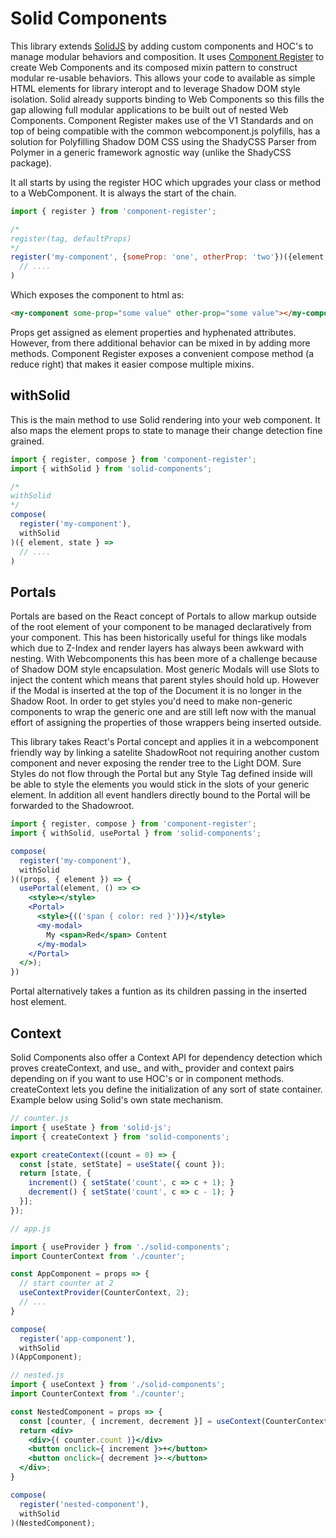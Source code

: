 # Solid Components

This library extends [SolidJS](https://github.com/ryansolid/solid) by adding custom components and HOC's to manage modular behaviors and composition. It uses [Component Register](https://github.com/ryansolid/component-register) to create Web Components and its composed mixin pattern to construct modular re-usable behaviors. This allows your code to available as simple HTML elements for library interopt and to leverage Shadow DOM style isolation. Solid already supports binding to Web Components so this fills the gap allowing full modular applications to be built out of nested Web Components. Component Register makes use of the V1 Standards and on top of being compatible with the common webcomponent.js polyfills, has a solution for Polyfilling Shadow DOM CSS using the ShadyCSS Parser from Polymer in a generic framework agnostic way (unlike the ShadyCSS package).

It all starts by using the register HOC which upgrades your class or method to a WebComponent. It is always the start of the chain.

```jsx
import { register } from 'component-register';

/*
register(tag, defaultProps)
*/
register('my-component', {someProp: 'one', otherProp: 'two'})({element, props} =>
  // ....
)
```
Which exposes the component to html as:
```html
<my-component some-prop="some value" other-prop="some value"></my-component>
```
Props get assigned as element properties and hyphenated attributes. However, from there additional behavior can be mixed in by adding more methods. Component Register exposes a convenient compose method (a reduce right) that makes it easier compose multiple mixins.

## withSolid

This is the main method to use Solid rendering into your web component. It also maps the element props to state to manage their change detection fine grained.

```jsx
import { register, compose } from 'component-register';
import { withSolid } from 'solid-components';

/*
withSolid
*/
compose(
  register('my-component'),
  withSolid
)({ element, state } =>
  // ....
)
```

## Portals

Portals are based on the React concept of Portals to allow markup outside of the root element of your component to be managed declaratively from your component. This has been historically useful for things like modals which due to Z-Index and render layers has always been awkward with nesting. With Webcomponents this has been more of a challenge because of Shadow DOM style encapsulation. Most generic Modals will use Slots to inject the content which means that parent styles should hold up. However if the Modal is inserted at the top of the Document it is no longer in the Shadow Root. In order to get styles you'd need to make non-generic components to wrap the generic one and are still left now with the manual effort of assigning the properties of those wrappers being inserted outside.

This library takes React's Portal concept and applies it in a webcomponent friendly way by linking a satelite ShadowRoot not requiring another custom component and never exposing the render tree to the Light DOM. Sure Styles do not flow through the Portal but any Style Tag defined inside will be able to style the elements you would stick in the slots of your generic element. In addition all event handlers directly bound to the Portal will be forwarded to the Shadowroot.

```jsx
import { register, compose } from 'component-register';
import { withSolid, usePortal } from 'solid-components';

compose(
  register('my-component'),
  withSolid
)((props, { element }) => {
  usePortal(element, () => <>
    <style></style>
    <Portal>
      <style>{(('span { color: red }'))}</style>
      <my-modal>
        My <span>Red</span> Content
      </my-modal>
    </Portal>
  </>);
})
```
Portal alternatively takes a funtion as its children passing in the inserted host element.

## Context

Solid Components also offer a Context API for dependency detection which proves createContext, and use_ and with_ provider and context pairs depending on if you want to use HOC's or in component methods. createContext lets you define the initialization of any sort of state container. Example below using Solid's own state mechanism.

```jsx
// counter.js
import { useState } from 'solid-js';
import { createContext } from 'solid-components';

export createContext((count = 0) => {
  const [state, setState] = useState({ count });
  return [state, {
    increment() { setState('count', c => c + 1); }
    decrement() { setState('count', c => c - 1); }
  }];
});

// app.js

import { useProvider } from './solid-components';
import CounterContext from './counter';

const AppComponent = props => {
  // start counter at 2
  useContextProvider(CounterContext, 2);
  // ...
}

compose(
  register('app-component'),
  withSolid
)(AppComponent);

// nested.js
import { useContext } from './solid-components';
import CounterContext from './counter';

const NestedComponent = props => {
  const [counter, { increment, decrement }] = useContext(CounterContext);
  return <div>
    <div>{( counter.count )}</div>
    <button onclick={ increment }>+</button>
    <button onclick={ decrement }>-</button>
  </div>;
}

compose(
  register('nested-component'),
  withSolid
)(NestedComponent);
```

